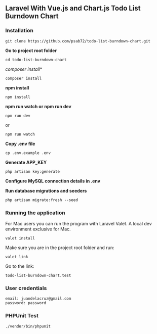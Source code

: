 ## Laravel With Vue.js and Chart.js Todo List Burndown Chart

### Installation
```
git clone https://github.com/psab72/todo-list-burndown-chart.git
```
**Go to project root folder**
```
cd todo-list-burndown-chart
```
*composer install**
```
composer install
```
**npm install**
```
npm install
```
**npm run watch or npm run dev**
```
npm run dev
```
or
```
npm run watch
```
**Copy .env file**
```
cp .env.example .env
```
**Generate APP_KEY**
```
php artisan key:generate
```
**Configure MySQL connection details in .env**

**Run database migrations and seeders**
```
php artisan migrate:fresh --seed
```

### Running the application
For Mac users you can run the program with Laravel Valet. A local dev environment exclusive for Mac.
```
valet install
```
Make sure you are in the project root folder and run:
```
valet link
```
Go to the link:
```
todo-list-burndown-chart.test
```
### User credentials
```
email: juandelacruz@gmail.com
password: password
```
### PHPUnit Test
```
./vendor/bin/phpunit
```
